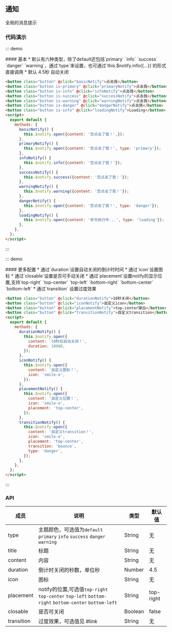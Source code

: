## 通知

全局的消息提示

### 代码演示

::: demo
<summary>
  #### 基本
  * 默认有六种类型，除了default还包括`primary` `info` `success` `danger` `warning`，通过`type`来设置，也可通过`this.$notify.info({...})`的形式直接调用
  * 默认 4.5秒 自动关闭
</summary>

```html
<button class="button" @click="basicNotify">点击我</button>
<button class="button is-primary" @click="primaryNotify">点击我</button>
<button class="button is-info" @click="infoNotify">点击我</button>
<button class="button is-success" @click="successNotify">点击我</button>
<button class="button is-warning" @click="warningNotify">点击我</button>
<button class="button is-danger" @click="dangerNotify">点击我</button>
<button class="button is-info" @click="loadingNotify">Loading</button>
<script>
  export default {
    methods: {
      basicNotify() {
        this.$notify.open({content: '您点击了我！',});
      },
      primaryNotify() {
        this.$notify.open({content: '您点击了我！', type: 'primary'});
      },
      infoNotify() {
        this.$notify.info({content: '您点击了我！'});
      },
      successNotify() {
        this.$notify.success({content: '您点击了我！'});
      },
      warningNotify() {
        this.$notify.warning({content: '您点击了我！'});
      },
      dangerNotify() {
        this.$notify.open({content: '您点击了我！', type: 'danger'});
      },
      loadingNotify() {
        this.$notify.open({content: '命令执行中...', type: 'loading'});
      },
    },
  };
</script>
```
:::


::: demo
<summary>
  #### 更多配置
  * 通过`duration`设置自动关闭的倒计时时间
  * 通过`icon`设置图标
  * 通过`closable`设置是否可手动关闭
  * 通过`placement`设置notify的显示位置,支持`top-right` `top-center` `top-left` `bottom-right` `bottom-center` `bottom-left`
  * 通过`transition` 设置过度效果
</summary>

```html
<button class="button" @click="durationNotify">10秒关闭</button>
<button class="button" @click="iconNotify">自定义icon</button>
<button class="button" @click="placementNotify">top-center弹出</button>
<button class="button" @click="transitionNotify">自定义transition</button>
<script>
  export default {
    methods: {
      durationNotify() {
        this.$notify.open({
          content: '10秒后自动关闭！',
          duration: 10000,
        });
      },
      iconNotify() {
        this.$notify.open({
          content: '自定义图标！',
          icon: 'smile-o',
        });
      },
      placementNotify() {
        this.$notify.open({
          content: '自定义位置！',
          icon: 'smile-o',
          placement: 'top-center',
        });
      },
      transitionNotify() {
        this.$notify.open({
          content: '自定义transition！',
          icon: 'smile-o',
          placement: 'top-center',
          transition: 'bounce',
          type: 'danger',
        });
      },
    },
  };
</script>
```
:::

### API

| 成员        | 说明           | 类型               | 默认值       |
|------------|----------------|--------------------|--------------|
| type    | 主题颜色，可选值为`default` `primary` `info` `success` `danger` `warning`   | String | 无    |
| title | 标题 | String | 无 |
| content | 内容 | String | 无 |
| duration | 倒计时关闭的秒数，单位秒 | Number | 4.5 |
| icon | 图标 | String | 无 |
| placement | notify的位置,可选值`top-right` `top-center` `top-left` `bottom-right` `bottom-center` `bottom-left` | String | top-right   |
| closable | 是否可关闭  | Boolean | false   |
| transition | 过度效果，可选值见 #link  | String | 无   |


<script>
export default {
  methods: {
    basicNotify() {
      this.$notify.open({content: '您点击了我！',});
    },
    primaryNotify() {
      this.$notify.open({content: '您点击了我！', type: 'primary'});
    },
    infoNotify() {
      this.$notify.info({content: '您点击了我！'});
    },
    successNotify() {
      this.$notify.success({content: '您点击了我！'});
    },
    warningNotify() {
      this.$notify.warning({content: '您点击了我！'});
    },
    dangerNotify() {
      this.$notify.open({content: '您点击了我！', type: 'danger'});
    },
    loadingNotify() {
      this.$notify.open({content: '命令执行中...', type: 'loading'});
    },
    durationNotify() {
      this.$notify.open({
        content: '10秒后自动关闭！',
        duration: 10000,
      });
    },
    iconNotify() {
      this.$notify.open({
        content: '自定义图标！',
        icon: 'smile-o',
      });
    },
    placementNotify() {
      this.$notify.open({
        content: '自定义位置！',
        icon: 'smile-o',
        placement: 'top-center',
      });
    },
    transitionNotify() {
      this.$notify.open({
        content: '自定义transition！',
        icon: 'smile-o',
        placement: 'top-center',
        transition: 'bounce',
        type: 'danger',
      });
    },
  },
};
</script>
